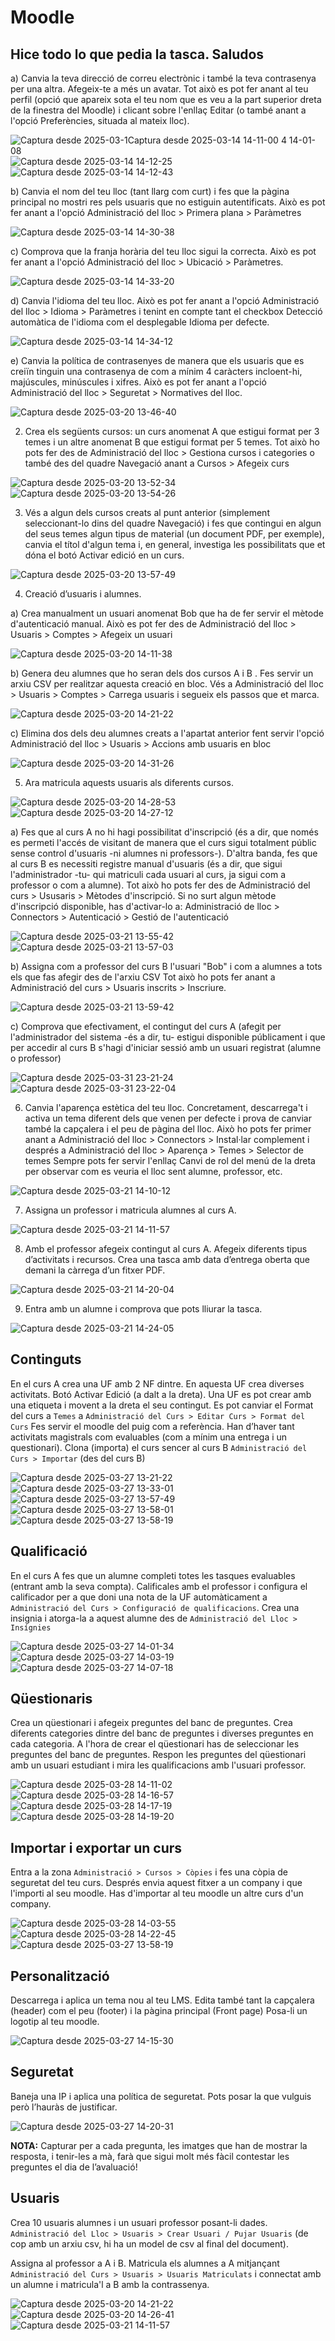 # Moodle

## Hice todo lo que pedia la tasca. Saludos

a) Canvia la teva direcció de correu electrònic i també la teva contrasenya per una altra. Afegeix-te a més un avatar. Tot això es pot fer anant al teu perfil (opció que apareix sota el teu nom que es veu a la part superior dreta de la finestra del Moodle) i clicant sobre l'enllaç Editar (o també anant a l'opció Preferències, situada al mateix lloc).

![Captura desde 2025-03-1![Captura desde 2025-03-14 14-11-00](https://github.com/user-attachments/assets/e7af6bd6-ee19-47a3-8ff4-b42e7982b0d4)
4 14-01-08](https://github.com/user-attachments/assets/7cdb144d-ef3e-4060-bf19-894a839a10eb)
![Captura desde 2025-03-14 14-12-25](https://github.com/user-attachments/assets/6f40f569-39e6-4683-92fa-d340953ffef4)
![Captura desde 2025-03-14 14-12-43](https://github.com/user-attachments/assets/3bd0a8a3-2591-445b-a5f0-f11e595854e2)

b) Canvia el nom del teu lloc (tant llarg com curt) i fes que la pàgina principal no mostri res pels usuaris que no estiguin autentificats. Això es pot fer anant a l'opció Administració del lloc > Primera plana > Paràmetres

![Captura desde 2025-03-14 14-30-38](https://github.com/user-attachments/assets/985c7ef3-ffc9-4af5-a453-c062b51f94d6)

c) Comprova que la franja horària del teu lloc sigui la correcta. Això es pot fer anant a l'opció Administració del lloc > Ubicació > Paràmetres.

![Captura desde 2025-03-14 14-33-20](https://github.com/user-attachments/assets/69509863-4275-4dbd-8603-4c693444c1b4)

d) Canvia l'idioma del teu lloc. Això es pot fer anant a l'opció Administració del lloc > Idioma > Paràmetres i tenint en compte tant el checkbox Detecció automàtica de l'idioma com el desplegable Idioma per defecte.

![Captura desde 2025-03-14 14-34-12](https://github.com/user-attachments/assets/35950313-8308-40f5-b90d-af9d74b68f35)


e) Canvia la política de contrasenyes de manera que els usuaris que es creiïn tinguin una contrasenya de com a mínim 4 caràcters incloent-hi, majúscules, minúscules i xifres. Això es pot fer anant a l'opció Administració del lloc > Seguretat > Normatives del lloc.

![Captura desde 2025-03-20 13-46-40](https://github.com/user-attachments/assets/98cdd54a-cf7d-426d-90cb-4091d7ad8908)

2. Crea els següents cursos: un curs anomenat A que estigui format per 3 temes i un altre anomenat B que estigui format per 5 temes. Tot això ho pots fer des de Administració del lloc > Gestiona cursos i categories o també des del quadre Navegació anant a Cursos > Afegeix curs

![Captura desde 2025-03-20 13-52-34](https://github.com/user-attachments/assets/038c898f-6ca5-4b9e-86da-adef7459790b)
![Captura desde 2025-03-20 13-54-26](https://github.com/user-attachments/assets/42125c93-cdf7-4991-8e16-7d02651c59e0)

3. Vés a algun dels cursos creats al punt anterior (simplement seleccionant-lo dins del quadre Navegació) i fes que contingui en algun del seus temes algun tipus de material (un document PDF, per exemple), canvia el títol d'algun tema i, en general, investiga les possibilitats que et dóna el botó Activar edició en un curs.

![Captura desde 2025-03-20 13-57-49](https://github.com/user-attachments/assets/24a65645-b369-4f23-b6a8-0496f1950f79)


4. Creació d’usuaris i alumnes.

a) Crea manualment un usuari anomenat Bob que ha de fer servir el mètode d'autenticació manual. Això es pot fer des de Administració del lloc > Usuaris > Comptes > Afegeix un usuari

![Captura desde 2025-03-20 14-11-38](https://github.com/user-attachments/assets/a8b4e296-f6c8-4211-80f7-fed821085783)

b) Genera deu alumnes que ho seran dels dos cursos A i B . Fes servir un arxiu CSV per realitzar aquesta creació en bloc. Vés a Administració del lloc > Usuaris > Comptes > Carrega usuaris i segueix els passos que et marca.

![Captura desde 2025-03-20 14-21-22](https://github.com/user-attachments/assets/3571f63f-bed6-4630-8f57-27b752d34598)

c) Elimina dos dels deu alumnes creats a l'apartat anterior fent servir l'opció Administració del lloc > Usuaris > Accions amb usuaris en bloc

![Captura desde 2025-03-20 14-31-26](https://github.com/user-attachments/assets/709c2c4e-ff47-4b6e-a345-af96fe088c71)

5. Ara matricula aquests usuaris als diferents cursos.

![Captura desde 2025-03-20 14-28-53](https://github.com/user-attachments/assets/8916d408-adc6-4ddd-a921-1cac277ffbcd)
![Captura desde 2025-03-20 14-27-12](https://github.com/user-attachments/assets/a68e4c6a-aa9b-456d-93ec-cdc7c5e4dbfb)

a) Fes que al curs A no hi hagi possibilitat d'inscripció (és a dir, que només es permeti l'accés de visitant de manera que el curs sigui totalment públic sense control d'usuaris -ni alumnes ni professors-). D'altra banda, fes que al curs B es necessiti registre manual d'usuaris (és a dir, que sigui l'administrador -tu- qui matriculi cada usuari al curs, ja sigui com a professor o com a alumne). Tot això ho pots fer des de Administració del curs > Ususaris > Mètodes d'inscripció. Si no surt algun mètode d'inscripció disponible, has d'activar-lo a: Administració de lloc > Connectors > Autenticació > Gestió de l'autenticació

![Captura desde 2025-03-21 13-55-42](https://github.com/user-attachments/assets/0a6a1263-7cf1-497a-8b6e-030e69e72c29)
![Captura desde 2025-03-21 13-57-03](https://github.com/user-attachments/assets/d43258d5-2439-4552-bc85-0cf28dbd48a4)

b) Assigna com a professor del curs B l'usuari "Bob" i com a alumnes a tots els que fas afegir des de l'arxiu CSV Tot això ho pots fer anant a Administració del curs > Usuaris inscrits > Inscriure.

![Captura desde 2025-03-21 13-59-42](https://github.com/user-attachments/assets/bd3180c5-b3e9-4893-86c3-584de56c141b)

c) Comprova que efectivament, el contingut del curs A (afegit per l'administrador del sistema -és a dir, tu- estigui disponible públicament i que per accedir al curs B s'hagi d'iniciar sessió amb un usuari registrat (alumne o professor)

![Captura desde 2025-03-31 23-21-24](https://github.com/user-attachments/assets/bf6462d0-508a-4764-9582-8f4280e1e06b)
![Captura desde 2025-03-31 23-22-04](https://github.com/user-attachments/assets/afa2cab0-a22c-4b03-95e8-8234cab5f726)

6. Canvia l'aparença estètica del teu lloc. Concretament, descarrega't i activa un tema diferent dels que venen per defecte i prova de canviar també la capçalera i el peu de pàgina del lloc. Això ho pots fer primer anant a Administració del lloc > Connectors > Instal·lar complement i després a Administració del lloc > Aparença > Temes > Selector de temes Sempre pots fer servir l'enllaç Canvi de rol del menú de la dreta per observar com es veuria el lloc sent alumne, professor, etc.

![Captura desde 2025-03-21 14-10-12](https://github.com/user-attachments/assets/3d3aee7f-6e3d-4c62-b83b-7644d5724a57)

7. Assigna un professor i matricula alumnes al curs A.

![Captura desde 2025-03-21 14-11-57](https://github.com/user-attachments/assets/b147902d-5051-48f4-91e3-fd669fccb4e7)

8. Amb el professor afegeix contingut al curs A. Afegeix diferents tipus d’activitats i recursos. Crea una tasca amb data d’entrega oberta que demani la càrrega d’un fitxer PDF.

![Captura desde 2025-03-21 14-20-04](https://github.com/user-attachments/assets/99db2560-ea25-438d-9cf9-d34b463200b4)

9. Entra amb un alumne i comprova que pots lliurar la tasca.

![Captura desde 2025-03-21 14-24-05](https://github.com/user-attachments/assets/9cd57a62-3186-4683-a40d-d01424ee0d27)

## Continguts
En el curs A crea una UF amb 2 NF dintre. En aquesta UF crea diverses activitats.
Botó Activar Edició (a dalt a la dreta). Una UF es pot crear amb una etiqueta i movent a la dreta el seu contingut. Es pot canviar el Format del curs a `Temes` a `Administració del Curs > Editar Curs > Format del Curs`
Fes servir el moodle del puig com a referència. Han d’haver tant activitats magistrals com evaluables (com a mínim una entrega i un questionari). Clona (importa) el curs sencer al curs B `Administració del Curs > Importar` (des del curs B)

![Captura desde 2025-03-27 13-21-22](https://github.com/user-attachments/assets/f619ee16-d27a-4b09-9a73-754e33953cc3)
![Captura desde 2025-03-27 13-33-01](https://github.com/user-attachments/assets/5c29ae61-9e08-4ba0-9650-19cd294ddf3e)
![Captura desde 2025-03-27 13-57-49](https://github.com/user-attachments/assets/d1e4572a-5682-424a-99c1-e1b1c1339b4a)
![Captura desde 2025-03-27 13-58-01](https://github.com/user-attachments/assets/89349664-bb68-410f-8b70-7dc2e2e7f0f0)
![Captura desde 2025-03-27 13-58-19](https://github.com/user-attachments/assets/ee7611bd-ac93-4d27-8e1d-71ceae1efe48)

## Qualificació
En el curs A fes que un alumne completi totes les tasques evaluables (entrant amb la seva compta). Calificales amb el professor i configura el calificador per a que doni una nota de la UF automàticament a `Administració del Curs > Configuració de qualificacions`.
Crea una insignia i atorga-la a aquest alumne des de `Administració del Lloc > Insígnies`

![Captura desde 2025-03-27 14-01-34](https://github.com/user-attachments/assets/5dc21164-5862-4c62-85b3-83ac3281d3fc)
![Captura desde 2025-03-27 14-03-19](https://github.com/user-attachments/assets/517697a8-3d61-4038-b561-0bf2262db4fb)
![Captura desde 2025-03-27 14-07-18](https://github.com/user-attachments/assets/5d7f0680-2989-44be-9256-23f9b745ee88)

## Qüestionaris
Crea un qüestionari i afegeix preguntes del banc de preguntes. Crea diferents categories dintre del banc de preguntes i diverses preguntes en cada categoria. A l'hora de crear el qüestionari has de seleccionar les preguntes del banc de preguntes. Respon les preguntes del qüestionari amb un usuari estudiant i mira les qualificacions amb l'usuari professor.

![Captura desde 2025-03-28 14-11-02](https://github.com/user-attachments/assets/2c36a9d2-b13d-4b0c-911f-3d87204661e0)
![Captura desde 2025-03-28 14-16-57](https://github.com/user-attachments/assets/ac3189ed-6580-4834-b33f-580f36eff160)
![Captura desde 2025-03-28 14-17-19](https://github.com/user-attachments/assets/a467f670-ea2d-4cbb-9b9e-b930b9c97c3f)
![Captura desde 2025-03-28 14-19-20](https://github.com/user-attachments/assets/3fa43f75-b22b-4c56-944c-ec032b441c8a)

## Importar i exportar un curs
Entra a la zona `Administració > Cursos > Còpies` i fes una còpia de seguretat del teu curs. Després envia aquest fitxer a un company i que l'importi al seu moodle. Has d'importar al teu moodle un altre curs d'un company. 

![Captura desde 2025-03-28 14-03-55](https://github.com/user-attachments/assets/b931825d-1c8f-416a-967e-c6a1afa8cfdb)
![Captura desde 2025-03-28 14-22-45](https://github.com/user-attachments/assets/9eefb0bc-bb5b-4c2c-b269-41d29634eb66)
![Captura desde 2025-03-27 13-58-19](https://github.com/user-attachments/assets/baa76bb5-70e0-4aa1-8be4-7b3542205abd)

## Personalització
Descarrega i aplica un tema nou al teu LMS.
Edita també tant la capçalera (header) com el peu (footer) i la pàgina principal (Front page) Posa-li un logotip al teu moodle.

![Captura desde 2025-03-27 14-15-30](https://github.com/user-attachments/assets/8d3f8762-3c65-4800-aa3a-351b7beb4bbe)

## Seguretat
Baneja una IP i aplica una política de seguretat. Pots posar la que vulguis però l’hauràs de justificar.

![Captura desde 2025-03-27 14-20-31](https://github.com/user-attachments/assets/717503ae-202b-4e02-9757-aac6ba201218)

**NOTA:** Capturar per a cada pregunta, les imatges que han de mostrar la resposta, i tenir-les a mà, farà que sigui molt més fàcil contestar les preguntes el dia de l’avaluació!

## Usuaris
Crea 10 usuaris alumnes i un usuari professor posant-li dades.
`Administració del Lloc > Usuaris > Crear Usuari / Pujar Usuaris` (de cop amb un arxiu csv, hi ha un model de csv al final del document).

Assigna al professor a A i B. Matricula els alumnes a A mitjançant `Administració del Curs > Usuaris > Usuaris Matriculats` i connectat amb un alumne i matricula'l a B amb la contrassenya.

![Captura desde 2025-03-20 14-21-22](https://github.com/user-attachments/assets/2753b601-23d7-475e-bec4-6eb1e26cd2ed)
![Captura desde 2025-03-20 14-26-41](https://github.com/user-attachments/assets/bb40e83e-f00d-4c05-8175-bb4695742774)
![Captura desde 2025-03-21 14-11-57](https://github.com/user-attachments/assets/c78b8278-6005-4588-ab51-024509843a50)
